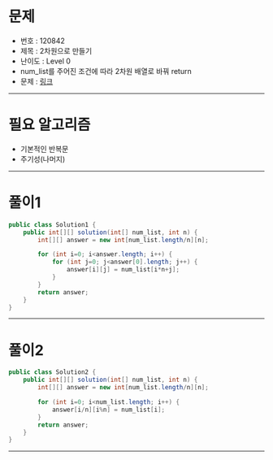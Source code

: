 # 문제
- 번호 : 120842
- 제목 : 2차원으로 만들기
- 난이도 : Level 0
- num_list를 주어진 조건에 따라 2차원 배열로 바꿔 return
- 문제 : [링크](https://school.programmers.co.kr/learn/courses/30/lessons/120842)

---

# 필요 알고리즘
- 기본적인 반복문
- 주기성(나머지)

---

# 풀이1
```java
public class Solution1 {
    public int[][] solution(int[] num_list, int n) {
        int[][] answer = new int[num_list.length/n][n];

        for (int i=0; i<answer.length; i++) {
            for (int j=0; j<answer[0].length; j++) {
                answer[i][j] = num_list[i*n+j];
            }
        }
        return answer;
    }
}
```

---

# 풀이2
```java
public class Solution2 {
    public int[][] solution(int[] num_list, int n) {
        int[][] answer = new int[num_list.length/n][n];

        for (int i=0; i<num_list.length; i++) {
            answer[i/n][i%n] = num_list[i];
        }
        return answer;
    }
}
```

---

